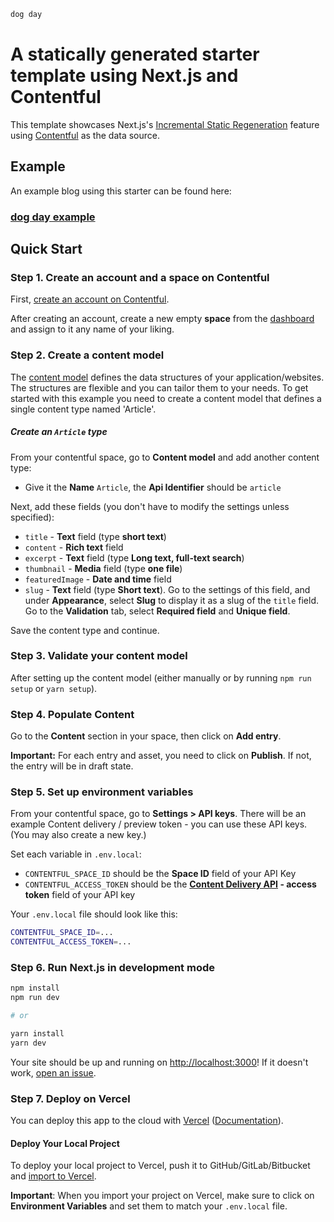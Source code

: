 ```bash
dog day
```

# A statically generated starter template using Next.js and Contentful

This template showcases Next.js's [Incremental Static Regeneration](https://nextjs.org/docs/basic-features/data-fetching) feature using [Contentful](https://www.contentful.com/) as the data source.

## Example

An example blog using this starter can be found here:

### [dog day example](https://neu-hikers.vercel.app/)

## Quick Start

### Step 1. Create an account and a space on Contentful

First, [create an account on Contentful](https://www.contentful.com/sign-up/).

After creating an account, create a new empty **space** from the [dashboard](https://app.contentful.com/) and assign to it any name of your liking.

### Step 2. Create a content model

The [content model](https://www.contentful.com/developers/docs/concepts/data-model/) defines the data structures of your application/websites. The structures are flexible and you can tailor them to your needs. To get started with this example you need to create a content model that defines a single content type named 'Article'.

##### Create an `Article` type

From your contentful space, go to **Content model** and add another content type:

- Give it the **Name** `Article`, the **Api Identifier** should be `article`

Next, add these fields (you don't have to modify the settings unless specified):

- `title` - **Text** field (type **short text**)
- `content` - **Rich text** field
- `excerpt` - **Text** field (type **Long text, full-text search**)
- `thumbnail` - **Media** field (type **one file**)
- `featuredImage` - **Date and time** field
- `slug` - **Text** field (type **Short text**). Go to the settings of this field, and under **Appearance**, select **Slug** to display it as a slug of the `title` field. Go to the **Validation** tab, select **Required field** and **Unique field**.

Save the content type and continue.

### Step 3. Validate your content model

After setting up the content model (either manually or by running `npm run setup` or `yarn setup`).

### Step 4. Populate Content

Go to the **Content** section in your space, then click on **Add entry**.

**Important:** For each entry and asset, you need to click on **Publish**. If not, the entry will be in draft state.

### Step 5. Set up environment variables

From your contentful space, go to **Settings > API keys**. There will be an example Content delivery / preview token - you can use these API keys. (You may also create a new key.)

Set each variable in `.env.local`:

- `CONTENTFUL_SPACE_ID` should be the **Space ID** field of your API Key
- `CONTENTFUL_ACCESS_TOKEN` should be the **[Content Delivery API](https://www.contentful.com/developers/docs/references/content-delivery-api/) - access token** field of your API key

Your `.env.local` file should look like this:

```bash
CONTENTFUL_SPACE_ID=...
CONTENTFUL_ACCESS_TOKEN=...
```

### Step 6. Run Next.js in development mode

```bash
npm install
npm run dev

# or

yarn install
yarn dev
```

Your site should be up and running on [http://localhost:3000](http://localhost:3000)! If it doesn't work, [open an issue](https://github.com/sphen/dog-day/issues).

### Step 7. Deploy on Vercel

You can deploy this app to the cloud with [Vercel](https://vercel.com?utm_source=github&utm_medium=readme&utm_campaign=next-example) ([Documentation](https://nextjs.org/docs/deployment)).

#### Deploy Your Local Project

To deploy your local project to Vercel, push it to GitHub/GitLab/Bitbucket and [import to Vercel](https://vercel.com/new?utm_source=github&utm_medium=readme&utm_campaign=next-example).

**Important**: When you import your project on Vercel, make sure to click on **Environment Variables** and set them to match your `.env.local` file.
